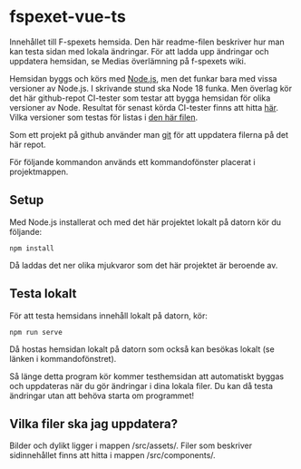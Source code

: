 # fspexet-vue-ts

Innehållet till F-spexets hemsida.
Den här readme-filen beskriver hur man kan testa sidan med lokala ändringar.
För att ladda upp ändringar och uppdatera hemsidan, se Medias överlämning på f-spexets wiki.

Hemsidan byggs och körs med [Node.js](https://nodejs.dev/en/), men det funkar bara med vissa versioner av Node.js.
I skrivande stund ska Node 18 funka. Men överlag kör det här github-repot CI-tester som testar att bygga hemsidan för olika versioner av Node.
Resultat för senast körda CI-tester finns att hitta [här](https://github.com/fspexet/fspexet-vue-ts/actions).
Vilka versioner som testas för listas i [den här filen](https://github.com/fspexet/fspexet-vue-ts/blob/master/.github/workflows/node.js.yml).

Som ett projekt på github använder man [git](https://git-scm.com/) för att uppdatera filerna på det här repot.

För följande kommandon används ett kommandofönster placerat i projektmappen.

## Setup
Med Node.js installerat och med det här projektet lokalt på datorn kör du följande:
```
npm install
```
Då laddas det ner olika mjukvaror som det här projektet är beroende av.

## Testa lokalt
För att testa hemsidans innehåll lokalt på datorn, kör:
```
npm run serve
```
Då hostas hemsidan lokalt på datorn som också kan besökas lokalt (se länken i kommandofönstret).

Så länge detta program kör kommer testhemsidan att automatiskt byggas och uppdateras när du gör ändringar i dina lokala filer.
Du kan då testa ändringar utan att behöva starta om programmet!

## Vilka filer ska jag uppdatera?
Bilder och dylikt ligger i mappen /src/assets/.
Filer som beskriver sidinnehållet finns att hitta i mappen /src/components/.